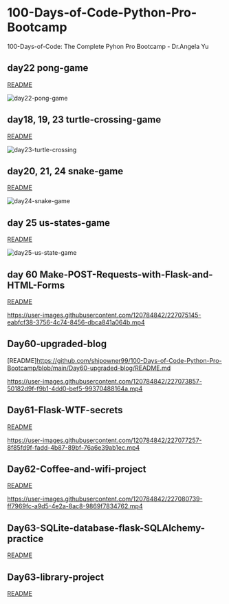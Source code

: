 # 100-Days-of-Code-Python-Pro-Bootcamp
 100-Days-of-Code: The Complete Pyhon Pro Bootcamp - Dr.Angela Yu

## day22 pong-game
[README](https://github.com/shipowner99/100-Days-of-Code-Python-Pro-Bootcamp/blob/main/Day22-Pong-game/README.md)

![day22-pong-game](https://user-images.githubusercontent.com/120784842/226108264-865397be-607b-4a30-84c5-a2cbc51249aa.gif)

## day18, 19, 23 turtle-crossing-game
[README](https://github.com/shipowner99/100-Days-of-Code-Python-Pro-Bootcamp/blob/main/Day23-Turtle-crossing-game/README.md)

![day23-turtle-crossing](https://user-images.githubusercontent.com/120784842/225269857-483b1ee8-41fd-43fe-8756-8c4b9019c90b.gif)

## day20, 21, 24 snake-game
[README](https://github.com/shipowner99/100-Days-of-Code-Python-Pro-Bootcamp/blob/main/Day24-Snake-game/README.md)

![day24-snake-game](https://user-images.githubusercontent.com/120784842/225852600-ba06056f-efb3-4332-8c6d-b7df38bd79a4.gif)

## day 25 us-states-game
[README](https://github.com/shipowner99/100-Days-of-Code-Python-Pro-Bootcamp/blob/main/Day25-US-states-game/README.md)

![day25-us-state-game](https://user-images.githubusercontent.com/120784842/226177015-b2995ab0-4fa9-469a-b635-fedf12565150.gif)

## day 60 Make-POST-Requests-with-Flask-and-HTML-Forms
[README](https://github.com/shipowner99/100-Days-of-Code-Python-Pro-Bootcamp/blob/main/Day60-Make-POST-Requests-with-Flask-and-HTML-Forms/README.md)

https://user-images.githubusercontent.com/120784842/227075145-eabfcf38-3756-4c74-8456-dbca841a064b.mp4

## Day60-upgraded-blog
[README]https://github.com/shipowner99/100-Days-of-Code-Python-Pro-Bootcamp/blob/main/Day60-upgraded-blog/README.md

https://user-images.githubusercontent.com/120784842/227073857-50182d9f-f9b1-4dd0-bef5-99370488164a.mp4

## Day61-Flask-WTF-secrets
[README](https://github.com/shipowner99/100-Days-of-Code-Python-Pro-Bootcamp/blob/main/Day61-Flask-WTF-secrets/README.md)

https://user-images.githubusercontent.com/120784842/227077257-8f85fd9f-fadd-4b87-89bf-76a6e39ab1ec.mp4

## Day62-Coffee-and-wifi-project
[README]()

https://user-images.githubusercontent.com/120784842/227080739-ff7969fc-a9d5-4e2a-8ac8-9869f7834762.mp4

## Day63-SQLite-database-flask-SQLAlchemy-practice
[README]()


## Day63-library-project
[README]()
